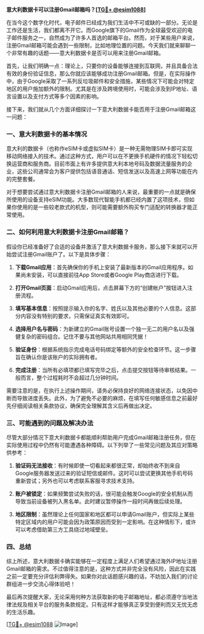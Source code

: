 **意大利数据卡可以注册Gmail邮箱吗？[[TG💪+ @esim1088](https://t.me/s/esim1088)]**

在当今这个数字化时代，电子邮件已经成为我们生活中不可或缺的一部分。无论是工作还是生活，我们都离不开它。而Google旗下的Gmail作为全球最受欢迎的电子邮件服务之一，自然成为了许多人首选的邮箱平台。然而，对于某些用户来说，注册Gmail邮箱可能会遇到一些限制，比如地理位置的问题。今天我们就来聊聊一个非常有趣的话题——意大利数据卡是否可以用来注册Gmail邮箱。

首先，让我们明确一点：理论上，只要你的设备能够连接到互联网，并且具备合法有效的身份验证信息，那么你就应该能够成功注册Gmail邮箱。但是，在实际操作中，由于Google采取了一系列反垃圾邮件和安全措施，某些情况下可能会对特定地区的用户施加额外的限制。尤其是在涉及跨境使用时，可能会涉及到IP地址、语言设置以及支付方式等多个因素的影响。

接下来，我们就从几个方面详细探讨一下意大利数据卡能否用于注册Gmail邮箱这一问题：

### 一、意大利数据卡的基本情况

意大利的数据卡（也称作eSIM卡或虚拟SIM卡）是一种无需物理SIM卡即可实现移动网络接入的技术。通过这种方式，用户可以在不更换手机硬件的情况下轻松切换运营商和服务商。目前市面上有许多提供意大利本地号码及数据流量服务的企业，这些公司通常会为客户提供包括语音通话、短信发送以及高速上网等功能在内的完整套餐。

对于想要尝试通过意大利数据卡注册Gmail邮箱的人来说，最重要的一点就是确保所使用的设备支持eSIM功能。大多数现代智能手机都已经内置了这项技术，但如果你使用的是一些较老款式的机型，则可能需要额外购买专门适配的转换器才能正常使用。

### 二、如何利用意大利数据卡注册Gmail邮箱？

假设你已经准备好了合适的设备并激活了意大利数据卡服务，那么接下来就可以开始尝试注册Gmail账户了。以下是具体步骤：

1. **下载Gmail应用**：首先确保你的手机上安装了最新版本的Gmail应用程序。如果尚未安装，可以直接前往App Store或者Google Play商店进行下载。
   
2. **打开Gmail页面**：启动Gmail应用后，点击屏幕下方的“创建帐户”按钮进入注册流程。
   
3. **填写基本信息**：按照提示输入你的名字、姓氏以及其他必要的个人信息。这部分内容没有特别的要求，只需保证真实有效即可。
   
4. **选择用户名与密码**：为新建立的Gmail账号设置一个独一无二的用户名以及强健复杂的密码组合。记住不要与其他网站共用相同凭据！
   
5. **验证身份**：根据系统指示完成电话号码绑定等额外的安全检查环节。这一步骤旨在确认你是该账户的实际拥有者。
   
6. **完成注册**：当所有必填项都已填写完毕之后，点击提交按钮等待审核结果。一般而言，整个过程耗时不会超过几分钟时间。

需要注意的是，在执行上述操作期间，请务必保持良好的网络连接状态，以免因中断而导致进度丢失。此外，为了避免不必要的麻烦，在填写任何敏感信息之前最好先仔细阅读相关条款协议，确保完全理解其含义后再做出决定。

### 三、可能遇到的问题及解决办法

尽管大部分情况下意大利数据卡都能顺利帮助用户完成Gmail邮箱注册任务，但在实际使用过程中仍然有可能遭遇各种障碍。以下列举了一些常见问题及其应对策略供参考：

1. **验证码无法接收**：有时候即使一切看起来都很正常，却始终收不到来自Google服务器发送过来的验证短信或邮件。这时可以尝试更换其他手机号码重新尝试；另外也可以考虑联系客服寻求技术支持。

2. **账户被锁定**：如果频繁尝试失败的话，很可能会触发Google的安全机制从而导致当前设备被列入黑名单。此时建议暂停操作一段时间再做后续处理。

3. **地区限制**：虽然理论上任何国家和地区都可以申请Gmail账户，但实际上某些特定区域内的用户可能会因为政策原因而受到一定影响。在这种情形下，或许可以考虑借助第三方工具绕过地域壁垒。

### 四、总结

综上所述，意大利数据卡确实能够在一定程度上满足人们希望通过海外IP地址注册Gmail邮箱的需求。不过值得注意的是，这种方式并非完全没有风险，因此在实践之前一定要充分评估利弊得失。如果你对此话题感兴趣的话，不妨加入我们的讨论群组进一步交流心得体验吧！

最后再次提醒大家，无论采用何种方法获取新的电子邮箱地址，都必须遵守当地法律法规及相关平台的服务条款规定。只有这样才能够真正享受到便利而又无忧无虑的生活乐趣。

[[TG💪+ @esim1088](https://t.me/s/esim1088) ![Image](https://i.postimg.cc/4NQfJmqS/Snipaste-2025-05-13-00-14-12.png)]